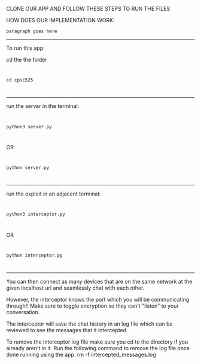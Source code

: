 CLONE OUR APP AND FOLLOW THESE STEPS TO RUN THE FILES

HOW DOES OUR IMPLEMENTATION WORK:
  
    paragraph goes here
  

-------------------------------------------------------------------------------------------------------

To run this app:

  cd the the folder
  #
    cd cpsc525
  #
  
  -------------------------------------------------------------------------------------------------------
  
  run the server in the terminal:
  #
    python3 server.py    
  #
  OR
  #
    python server.py
  #

  -------------------------------------------------------------------------------------------------------
  
  run the exploit in an adjacent terminal:
  #
    python3 interceptor.py
  #
  OR
  #
    python interceptor.py
  #
  
  -------------------------------------------------------------------------------------------------------

You can then connect as many devices that are on the same network at the given localhost url and seamlessly chat with each other.

However, the interceptor knows the port which you will be communicating through!! Make sure to toggle encryption so they can't "listen" to your conversation.

The interceptor will save the chat history in an log file which can be reviewed to see the messages that it intercepted.

To remove the interceptor log file make sure you cd to the directory if you already aren't in it. Run the following command to remove the log file once done running using the app.
  rm -f intercepted_messages.log

